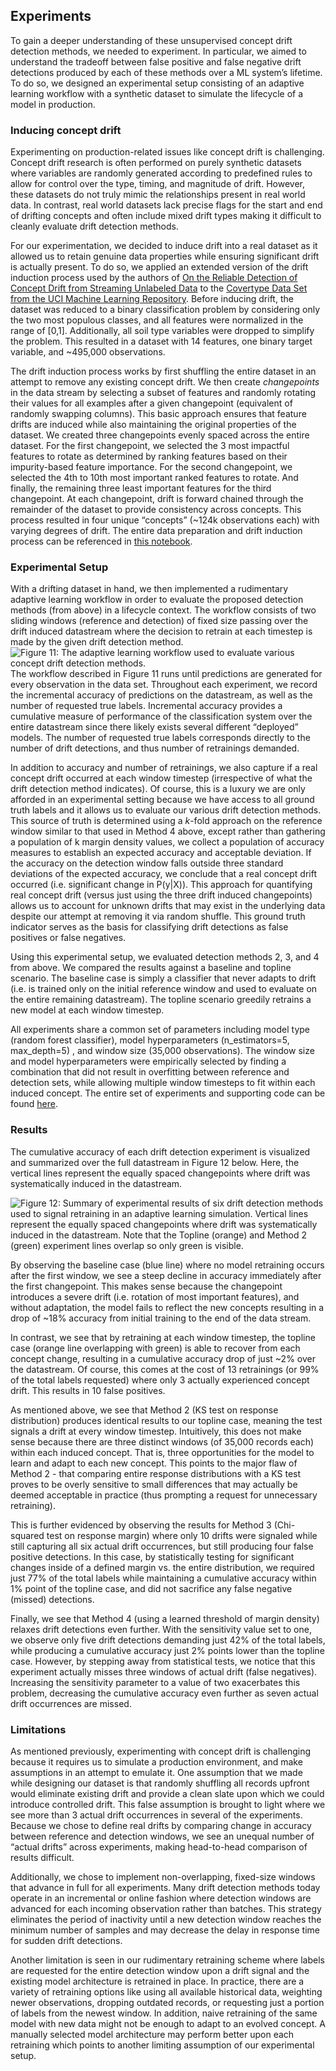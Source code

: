 ## Experiments

To gain a deeper understanding of these unsupervised concept drift detection methods, we needed to experiment. In particular, we aimed to understand the tradeoff between false positive and false negative drift detections produced by each of these methods over a ML system’s lifetime. To do so, we designed an experimental setup consisting of an adaptive learning workflow with a synthetic dataset to simulate the lifecycle of a model in production.

### Inducing concept drift

Experimenting on production-related issues like concept drift is challenging. Concept drift research is often performed on purely synthetic datasets where variables are randomly generated according to predefined rules to allow for control over the type, timing, and magnitude of drift. However, these datasets do not truly mimic the relationships present in real world data. In contrast, real world datasets lack precise flags for the start and end of drifting concepts and often include mixed drift types making it difficult to cleanly evaluate drift detection methods.

For our experimentation, we decided to induce drift into a real dataset as it allowed us to retain genuine data properties while ensuring significant drift is actually present. To do so, we applied an extended version of the drift induction process used by the authors of [On the Reliable Detection of Concept Drift from Streaming Unlabeled Data](https://arxiv.org/pdf/1704.00023.pdf) to the [Covertype Data Set from the UCI Machine Learning Repository](https://archive.ics.uci.edu/ml/datasets/covertype)​. Before inducing drift, the dataset was reduced to a binary classification problem by considering only the two most populous classes, and all features were normalized in the range of [0,1]. Additionally, all soil type variables were dropped to simplify the problem. This resulted in a dataset with 14 features, one binary target variable, and ~495,000 observations.

The drift induction process works by first shuffling the entire dataset in an attempt to remove any existing concept drift. We then create _changepoints_ in the data stream by selecting a subset of features and randomly rotating their values for all examples after a given changepoint (equivalent of randomly swapping columns). This basic approach ensures that feature drifts are induced while also maintaining the original properties of the dataset. We created three changepoints evenly spaced across the entire dataset. For the first changepoint, we selected the 3 most impactful features to rotate as determined by ranking features based on their impurity-based feature importance. For the second changepoint, we selected the 4th to 10th most important ranked features to rotate. And finally, the remaining three least important features for the third changepoint.  At each changepoint, drift is forward chained through the remainder of the dataset to provide consistency across concepts. This process resulted in four unique “concepts” (~124k observations each) with varying degrees of drift. The entire data preparation and drift induction process can be referenced in [this notebook](https://github.com/fastforwardlabs/concept-drift/blob/main/notebooks/Covertype_EDA.ipynb).

### Experimental Setup

With a drifting dataset in hand, we then implemented a rudimentary adaptive learning workflow in order to evaluate the proposed detection methods (from above) in a lifecycle context. The workflow consists of two sliding windows (reference and detection) of fixed size passing over the drift induced datastream where the decision to retrain at each timestep is made by the given drift detection method. 
![Figure 11: The adaptive learning workflow used to evaluate various concept drift detection methods.](figures/ff22-12.png)
The workflow described in Figure 11 runs until predictions are generated for every observation in the data set. Throughout each experiment, we record the incremental accuracy of predictions on the datastream, as well as the number of requested true labels. Incremental accuracy provides a cumulative measure of performance of the classification system over the entire datastream since there likely exists several different “deployed” models. The number of requested true labels corresponds directly to the number of drift detections, and thus number of retrainings demanded.

In addition to accuracy and number of retrainings, we also capture if a real concept drift occurred at each window timestep (irrespective of what the drift detection method indicates). Of course, this is a luxury we are only afforded in an experimental setting because we have access to all ground truth labels and it allows us to evaluate our various drift detection methods.  This source of truth is determined using a _k_-fold approach on the reference window similar to that used in Method 4 above, except rather than gathering a population of k margin density values, we collect a population of accuracy measures to establish an expected accuracy and acceptable deviation. If the accuracy on the detection window falls outside three standard deviations of the expected accuracy, we conclude that a real concept drift occurred (i.e. significant change in P(y|X)). This approach for quantifying real concept drift (versus just using the three drift induced changepoints) allows us to account for unknown drifts that may exist in the underlying data despite our attempt at removing it via random shuffle. This ground truth indicator serves as the basis for classifying drift detections as false positives or false negatives.

Using this experimental setup, we evaluated detection methods 2, 3, and 4 from above. We compared the results against a baseline and topline scenario. The baseline case is simply a classifier that never adapts to drift (i.e. is trained only on the initial reference window and used to evaluate on the entire remaining datastream). The topline scenario greedily retrains a new model at each window timestep.

All experiments share a common set of parameters including model type (random forest classifier), model hyperparameters (n_estimators=5, max_depth=5) , and window size (35,000 observations). The window size and model hyperparameters were empirically selected by finding a combination that did not result in overfitting between reference and detection sets, while allowing multiple window timesteps to fit within each induced concept. The entire set of experiments and supporting code can be found [here](https://github.com/fastforwardlabs/concept-drift.git).

### Results

The cumulative accuracy of each drift detection experiment is visualized and summarized over the full datastream in Figure 12 below. Here, the vertical lines represent the equally spaced changepoints where drift was systematically induced in the datastream. 

![Figure 12: Summary of experimental results of six drift detection methods used to signal retraining in an adaptive learning simulation. Vertical lines represent the equally spaced changepoints where drift was systematically induced in the datastream. Note that the Topline (orange) and Method 2 (green) experiment lines overlap so only green is visible.](figures/ff22-13.png)

By observing the baseline case (blue line) where no model retraining occurs after the first window, we see a steep decline in accuracy immediately after the first changepoint. This makes sense because the changepoint introduces a severe drift (i.e. rotation of most important features), and without adaptation, the model fails to reflect the new concepts resulting in a drop of ~18% accuracy from initial training to the end of the data stream.

In contrast, we see that by retraining at each window timestep, the topline case (orange line overlapping with green) is able to recover from each concept change, resulting in a cumulative accuracy drop of just ~2% over the datastream. Of course, this comes at the cost of 13 retrainings (or 99% of the total labels requested) where only 3 actually experienced concept drift. This results in 10 false positives. 

As mentioned above, we see that Method 2 (KS test on response distribution) produces identical results to our topline case, meaning the test signals a drift at every window timestep. Intuitively, this does not make sense because there are three distinct windows (of 35,000 records each) within each induced concept. That is, three opportunities for the model to learn and adapt to each new concept. This points to the major flaw of Method 2 - that comparing entire response distributions with a KS test proves to be overly sensitive to small differences that may actually be deemed acceptable in practice (thus prompting a request for unnecessary retraining).

This is further evidenced by observing the results for Method 3 (Chi-squared test on response margin) where only 10 drifts were signaled while still capturing all six actual drift occurrences, but still producing four false positive detections. In this case, by statistically testing for significant changes inside of a defined margin vs. the entire distribution, we required just 77% of the total labels while maintaining a cumulative accuracy within 1% point of the topline case, and did not sacrifice any false negative (missed) detections.

Finally, we see that Method 4 (using a learned threshold of margin density) relaxes drift detections even further. With the sensitivity value set to one, we observe only five drift detections demanding just 42% of the total labels, while producing a cumulative accuracy just 2% points lower than the topline case. However, by stepping away from statistical tests, we notice that this experiment actually misses three windows of actual drift (false negatives). Increasing the sensitivity parameter to a value of two exacerbates this problem, decreasing the cumulative accuracy even further as seven actual drift occurrences are missed.

### Limitations

As mentioned previously, experimenting with concept drift is challenging because it requires us to simulate a production environment, and make assumptions in an attempt to emulate it. One assumption that we made while designing our dataset is that randomly shuffling all records upfront would eliminate existing drift and provide a clean slate upon which we could introduce controlled drift. This false assumption is brought to light where we see more than 3 actual drift occurrences in several of the experiments. Because we chose to define real drifts by comparing change in accuracy between reference and detection windows, we see an unequal number of “actual drifts” across experiments, making head-to-head comparison of results difficult.

Additionally, we chose to implement non-overlapping, fixed-size windows that advance in full for all experiments. Many drift detection methods today operate in an incremental or online fashion where detection windows are advanced for each incoming observation rather than batches. This strategy eliminates the period of inactivity until a new detection window reaches the minimum number of samples and may decrease the delay in response time for sudden drift detections. 

Another limitation is seen in our rudimentary retraining scheme where labels are requested for the entire detection window upon a drift signal and the existing model architecture is retrained in place. In practice, there are a variety of retraining options like using all available historical data, weighting newer observations, dropping outdated records, or requesting just a portion of labels from the newest window. In addition, naive retraining of the same model with new data might not be enough to adapt to an evolved concept. A manually selected model architecture may perform better upon each retraining which points to another limiting assumption of our experimental setup.